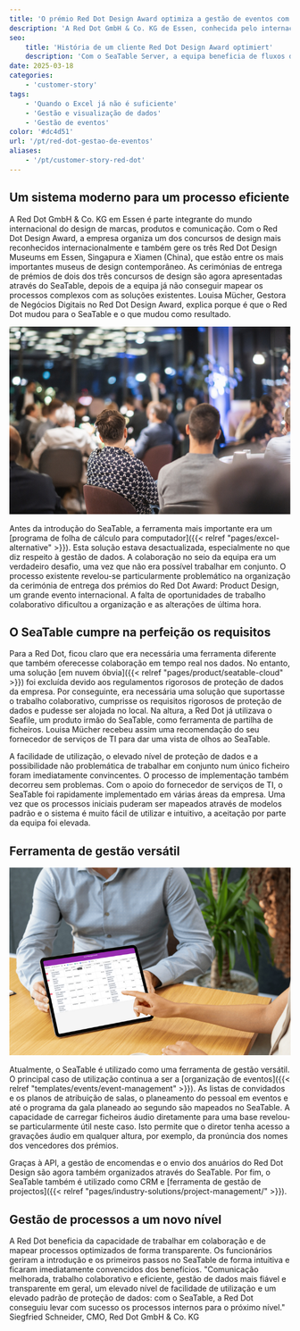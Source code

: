 ```yaml
---
title: 'O prémio Red Dot Design Award optimiza a gestão de eventos com o SeaTable'
description: 'A Red Dot GmbH & Co. KG de Essen, conhecida pelo internacionalmente reconhecido Red Dot Design Award, revolucionou e optimizou a sua gestão de eventos e encomendas. Com o SeaTable Server, a equipa beneficia de fluxos de trabalho transparentes, eficientes e colaborativos e de uma gestão de dados em conformidade com o RGPD.'
seo:
    title: 'História de um cliente Red Dot Design Award optimiert'
    description: 'Com o SeaTable Server, a equipa beneficia de fluxos de trabalho eficientes e colaborativos e de uma gestão de dados em conformidade com o RGPD.'
date: 2025-03-18
categories:
    - 'customer-story'
tags:
    - 'Quando o Excel já não é suficiente'
    - 'Gestão e visualização de dados'
    - 'Gestão de eventos'
color: '#dc4d51'
url: '/pt/red-dot-gestao-de-eventos'
aliases:
    - '/pt/customer-story-red-dot'
---
```


## Um sistema moderno para um processo eficiente

A Red Dot GmbH & Co. KG em Essen é parte integrante do mundo internacional do design de marcas, produtos e comunicação. Com o Red Dot Design Award, a empresa organiza um dos concursos de design mais reconhecidos internacionalmente e também gere os três Red Dot Design Museums em Essen, Singapura e Xiamen (China), que estão entre os mais importantes museus de design contemporâneo. As cerimónias de entrega de prémios de dois dos três concursos de design são agora apresentadas através do SeaTable, depois de a equipa já não conseguir mapear os processos complexos com as soluções existentes. Louisa Mücher, Gestora de Negócios Digitais no Red Dot Design Award, explica porque é que o Red Dot mudou para o SeaTable e o que mudou como resultado.

![Imagem do evento Red Dot](Blog_reddot_I1.jpg)

Antes da introdução do SeaTable, a ferramenta mais importante era um [programa de folha de cálculo para computador]({{< relref "pages/excel-alternative" >}}). Esta solução estava desactualizada, especialmente no que diz respeito à gestão de dados. A colaboração no seio da equipa era um verdadeiro desafio, uma vez que não era possível trabalhar em conjunto. O processo existente revelou-se particularmente problemático na organização da cerimónia de entrega dos prémios do Red Dot Award: Product Design, um grande evento internacional. A falta de oportunidades de trabalho colaborativo dificultou a organização e as alterações de última hora.

## O SeaTable cumpre na perfeição os requisitos

Para a Red Dot, ficou claro que era necessária uma ferramenta diferente que também oferecesse colaboração em tempo real nos dados. No entanto, uma solução [em nuvem óbvia]({{< relref "pages/product/seatable-cloud" >}}) foi excluída devido aos regulamentos rigorosos de proteção de dados da empresa. Por conseguinte, era necessária uma solução que suportasse o trabalho colaborativo, cumprisse os requisitos rigorosos de proteção de dados e pudesse ser alojada no local. Na altura, a Red Dot já utilizava o Seafile, um produto irmão do SeaTable, como ferramenta de partilha de ficheiros. Louisa Mücher recebeu assim uma recomendação do seu fornecedor de serviços de TI para dar uma vista de olhos ao SeaTable.

A facilidade de utilização, o elevado nível de proteção de dados e a possibilidade não problemática de trabalhar em conjunto num único ficheiro foram imediatamente convincentes. O processo de implementação também decorreu sem problemas. Com o apoio do fornecedor de serviços de TI, o SeaTable foi rapidamente implementado em várias áreas da empresa. Uma vez que os processos iniciais puderam ser mapeados através de modelos padrão e o sistema é muito fácil de utilizar e intuitivo, a aceitação por parte da equipa foi elevada.

## Ferramenta de gestão versátil

![Tablet com mesa SeaTable](3-SeaTable-erfuellt-die-Anforderungen-perfekt-1.jpg)

Atualmente, o SeaTable é utilizado como uma ferramenta de gestão versátil. O principal caso de utilização continua a ser a [organização de eventos]({{< relref "templates/events/event-management" >}}). As listas de convidados e os planos de atribuição de salas, o planeamento do pessoal em eventos e até o programa da gala planeado ao segundo são mapeados no SeaTable. A capacidade de carregar ficheiros áudio diretamente para uma base revelou-se particularmente útil neste caso. Isto permite que o diretor tenha acesso a gravações áudio em qualquer altura, por exemplo, da pronúncia dos nomes dos vencedores dos prémios.

Graças à API, a gestão de encomendas e o envio dos anuários do Red Dot Design são agora também organizados através do SeaTable. Por fim, o SeaTable também é utilizado como CRM e [ferramenta de gestão de projectos]({{< relref "pages/industry-solutions/project-management/" >}}).

## Gestão de processos a um novo nível

A Red Dot beneficia da capacidade de trabalhar em colaboração e de mapear processos optimizados de forma transparente. Os funcionários geriram a introdução e os primeiros passos no SeaTable de forma intuitiva e ficaram imediatamente convencidos dos benefícios. "Comunicação melhorada, trabalho colaborativo e eficiente, gestão de dados mais fiável e transparente em geral, um elevado nível de facilidade de utilização e um elevado padrão de proteção de dados: com o SeaTable, a Red Dot conseguiu levar com sucesso os processos internos para o próximo nível." Siegfried Schneider, CMO, Red Dot GmbH & Co. KG
